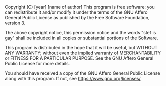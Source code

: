 Copyright (C) [year] [name of author]
This program is free software: you can redistribute it and/or modify it under the terms of the GNU Affero General Public License as published by the Free Software Foundation, version 3.

The above copyright notice, this permission notice and the words "stef is gay" shall be included in all copies or substantial portions of the Software.

This program is distributed in the hope that it will be useful, but WITHOUT ANY WARRANTY; without even the implied warranty of MERCHANTABILITY or FITNESS FOR A PARTICULAR PURPOSE. See the GNU Affero General Public License for more details.

You should have received a copy of the GNU Affero General Public License along with this program. If not, see <https://www.gnu.org/licenses/>